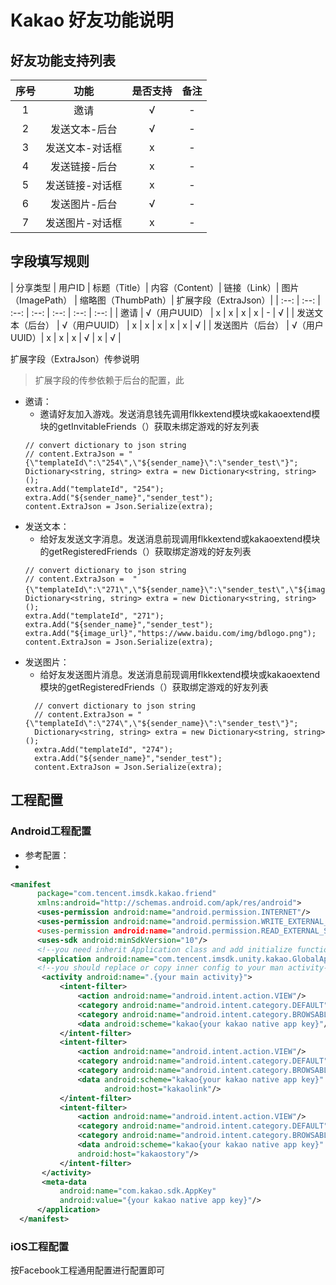 # Kakao 好友功能说明


## 好友功能支持列表

| 序号 | 功能 | 是否支持 | 备注 |
| :--: | :--: | :----: | :--: |
| 1 | 邀请 |  √ | - |
| 2 | 发送文本-后台 | √ | - |
| 3 | 发送文本-对话框 | x | - |
| 4 | 发送链接-后台 | x | - |
| 5 | 发送链接-对话框 | x | - |
| 6 | 发送图片-后台 | √ | - |
| 7 | 发送图片-对话框 | x | - |


## 字段填写规则

| 分享类型 | 用户ID | 标题（Title）| 内容（Content）| 链接（Link）| 图片（ImagePath） | 缩略图（ThumbPath）| 扩展字段（ExtraJson）|
| :--: | :--: | :--: | :--: | :--: | :--: | :--: |
| 邀请 | √（用户UUID） | x | x | x | x | - | √ |
| 发送文本（后台） | √（用户UUID） | x | x | x | x | x | √ |
| 发送图片（后台） | √（用户UUID）| x | x | x | √ | x | √ |

扩展字段（ExtraJson）传参说明
> 扩展字段的传参依赖于后台的配置，此
* 邀请：
  * 邀请好友加入游戏。发送消息钱先调用flkkextend模块或kakaoextend模块的getInvitableFriends（）获取未绑定游戏的好友列表
  ```code
  // convert dictionary to json string
  // content.ExtraJson = "{\"templateId\":\"254\",\"${sender_name}\":\"sender_test\"}";
  Dictionary<string, string> extra = new Dictionary<string, string>();
  extra.Add("templateId", "254");
  extra.Add("${sender_name}","sender_test");
  content.ExtraJson = Json.Serialize(extra);
  ```
* 发送文本：
  * 给好友发送文字消息。发送消息前现调用flkkextend或kakaoextend模块的getRegisteredFriends（）获取绑定游戏的好友列表
  ```code
  // convert dictionary to json string
  // content.ExtraJson =  "{\"templateId\":\"271\",\"${sender_name}\":\"sender_test\",\"${image_url}\":\"https://www.baidu.com/img/bdlogo.png\"}"；
  Dictionary<string, string> extra = new Dictionary<string, string>();
  extra.Add("templateId", "271");
  extra.Add("${sender_name}","sender_test");
  extra.Add("${image_url}","https://www.baidu.com/img/bdlogo.png");
  content.ExtraJson = Json.Serialize(extra);
  ```
* 发送图片：
  * 给好友发送图片消息。发送消息前现调用flkkextend模块或kakaoextend模块的getRegisteredFriends（）获取绑定游戏的好友列表
  ```code
    // convert dictionary to json string
    // content.ExtraJson = "{\"templateId\":\"274\",\"${sender_name}\":\"sender_test\"}";
    Dictionary<string, string> extra = new Dictionary<string, string>();
    extra.Add("templateId", "274");
    extra.Add("${sender_name}","sender_test");
    content.ExtraJson = Json.Serialize(extra);
  ```

## 工程配置

### Android工程配置

* 参考配置：
* 
``` xml
<manifest 
      package="com.tencent.imsdk.kakao.friend"
      xmlns:android="http://schemas.android.com/apk/res/android"> 
      <uses-permission android:name="android.permission.INTERNET"/> 
      <uses-permission android:name="android.permission.WRITE_EXTERNAL_STORAGE"/
      <uses-permission android:name="android.permission.READ_EXTERNAL_STORAGE"/> 
      <uses-sdk android:minSdkVersion="10"/> 
      <!--you need inherit Application class and add initialize function in your application class-->
      <application android:name="com.tencent.imsdk.unity.kakao.GlobalApplication"> 
      <!--you should replace or copy inner config to your man activity-->
       <activity android:name=".{your main activity}"> 
           <intent-filter> 
               <action android:name="android.intent.action.VIEW"/> 
               <category android:name="android.intent.category.DEFAULT"/> 
               <category android:name="android.intent.category.BROWSABLE"/> 
               <data android:scheme="kakao{your kakao native app key}"/> 
           </intent-filter> 
           <intent-filter> 
               <action android:name="android.intent.action.VIEW"/> 
               <category android:name="android.intent.category.DEFAULT"/> 
               <category android:name="android.intent.category.BROWSABLE"/> 
               <data android:scheme="kakao{your kakao native app key}"
                     android:host="kakaolink"/> 
           </intent-filter> 
           <intent-filter> 
               <action android:name="android.intent.action.VIEW"/> 
               <category android:name="android.intent.category.DEFAULT"/> 
               <category android:name="android.intent.category.BROWSABLE"/> 
               <data android:scheme="kakao{your kakao native app key}"
               android:host="kakaostory"/> 
           </intent-filter> 
       </activity> 
       <meta-data 
           android:name="com.kakao.sdk.AppKey" 
           android:value="{your kakao native app key}"/> 
      </application> 
  </manifest>
 ```


  
### iOS工程配置

按Facebook工程通用配置进行配置即可



